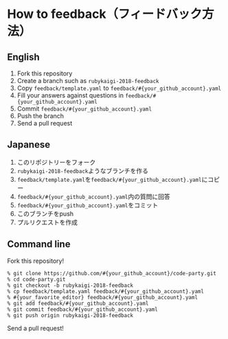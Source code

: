 # How to feedback（フィードバック方法）

## English

1. Fork this repository
2. Create a branch such as `rubykaigi-2018-feedback`
3. Copy `feedback/template.yaml` to `feedback/#{your_github_account}.yaml`
4. Fill your answers against questions in `feedback/#{your_github_account}.yaml`
5. Commit `feedback/#{your_github_account}.yaml`
6. Push the branch
7. Send a pull request

## Japanese

1. このリポジトリーをフォーク
2. `rubykaigi-2018-feedback`ようなブランチを作る
3. `feedback/template.yaml`を`feedback/#{your_github_account}.yaml`にコピー
4. `feedback/#{your_github_account}.yaml`内の質問に回答
5. `feedback/#{your_github_account}.yaml`をコミット
6. このブランチをpush
7. プルリクエストを作成

## Command line

Fork this repository!

```console
% git clone https://github.com/#{your_github_account}/code-party.git
% cd code-party.git
% git checkout -b rubykaigi-2018-feedback
% cp feedback/template.yaml feedback/#{your_github_account}.yaml
% #{your_favorite_editor} feedback/#{your_github_account}.yaml
% git add feedback/#{your_github_account}.yaml
% git commit feedback/#{your_github_account}.yaml
% git push origin rubykaigi-2018-feedback
```

Send a pull request!
